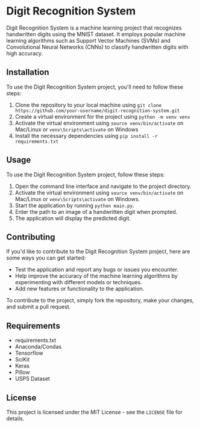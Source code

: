 # Digit Recognition System

Digit Recognition System is a machine learning project that recognizes handwritten digits using the MNIST dataset. It employs popular machine learning algorithms such as Support Vector Machines (SVMs) and Convolutional Neural Networks (CNNs) to classify handwritten digits with high accuracy.

## Installation

To use the Digit Recognition System project, you'll need to follow these steps:

1. Clone the repository to your local machine using `git clone https://github.com/your-username/digit-recognition-system.git`
2. Create a virtual environment for the project using `python -m venv venv`
3. Activate the virtual environment using `source venv/bin/activate` on Mac/Linux or `venv\Scripts\activate` on Windows
4. Install the necessary dependencies using `pip install -r requirements.txt`

## Usage

To use the Digit Recognition System project, follow these steps:

1. Open the command line interface and navigate to the project directory.
2. Activate the virtual environment using `source venv/bin/activate` on Mac/Linux or `venv\Scripts\activate` on Windows.
3. Start the application by running `python main.py`.
4. Enter the path to an image of a handwritten digit when prompted.
5. The application will display the predicted digit.

## Contributing

If you'd like to contribute to the Digit Recognition System project, here are some ways you can get started:

- Test the application and report any bugs or issues you encounter.
- Help improve the accuracy of the machine learning algorithms by experimenting with different models or techniques.
- Add new features or functionality to the application.

To contribute to the project, simply fork the repository, make your changes, and submit a pull request.

## Requirements

- requirements.txt 
- Anaconda/Condas
- Tensorflow 
- SciKit
- Keras
- Pillow
- USPS Dataset

## License

This project is licensed under the MIT License - see the `LICENSE` file for details.
